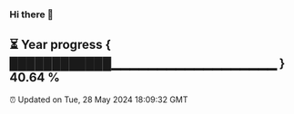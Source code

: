 ### Hi there 👋
⏳ Year progress { ████████████▁▁▁▁▁▁▁▁▁▁▁▁▁▁▁▁▁▁ } 40.64 %
---
⏰ Updated on Tue, 28 May 2024 18:09:32 GMT


